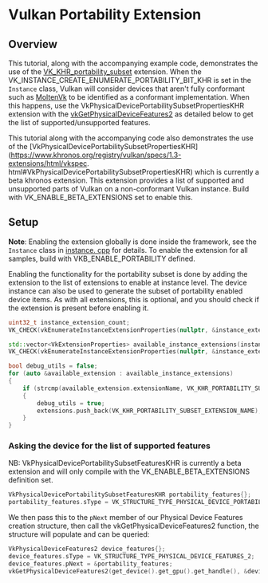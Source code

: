 <!--
- Copyright (c) 2022, Holochip
-
- SPDX-License-Identifier: Apache-2.0
-
- Licensed under the Apache License, Version 2.0 the "License";
- you may not use this file except in compliance with the License.
- You may obtain a copy of the License at
-
-     http://www.apache.org/licenses/LICENSE-2.0
-
- Unless required by applicable law or agreed to in writing, software
- distributed under the License is distributed on an "AS IS" BASIS,
- WITHOUT WARRANTIES OR CONDITIONS OF ANY KIND, either express or implied.
- See the License for the specific language governing permissions and
- limitations under the License.
-
-->

# Vulkan Portability Extension

## Overview

This tutorial, along with the accompanying example code, demonstrates the use of the [VK_KHR_portability_subset](https://www.khronos.org/registry/vulkan/specs/1.3-extensions/html/vkspec.html#VK_KHR_portability_subset) extension. 
When the VK_INSTANCE_CREATE_ENUMERATE_PORTABILITY_BIT_KHR is set in the ```Instance``` class, Vulkan will consider 
devices that aren't fully conformant such as [MoltenVk](https://github.com/KhronosGroup/MoltenVK) to be identified 
as a conformant implementation.  When this happens, use the VkPhysicalDevicePortabilitySubsetPropertiesKHR extension 
with the [vkGetPhysicalDeviceFeatures2](https://www.khronos.org/registry/vulkan/specs/1.3-extensions/html/vkspec.html#vkGetPhysicalDeviceFeatures2)
as detailed below to get the list of supported/unsupported features.

This tutorial along with the accompanying code also demonstrates the use of the [VkPhysicalDevicePortabilitySubsetPropertiesKHR]
(https://www.khronos.org/registry/vulkan/specs/1.3-extensions/html/vkspec.
html#VkPhysicalDevicePortabilitySubsetPropertiesKHR) which is currently a beta khronos extension.  This extension 
provides a list of supported and unsupported parts of Vulkan on a non-conformant Vulkan instance.  Build with 
VK_ENABLE_BETA_EXTENSIONS set to enable this.

## Setup

**Note**: Enabling the extension globally is done inside the framework, see the ```Instance``` class in [instance.
cpp](../../../framework/core/instance.cpp) for details.  To enable the extension for all samples, build with 
VKB_ENABLE_PORTABILITY defined.

Enabling the functionality for the portability subset is done by adding the extension to the list of extensions to 
enable at instance level. The device instance can also be used to generate the subset of portability enabled device 
items.
As with all extensions, this is optional, and you should check if the extension is present before enabling it.

```cpp
uint32_t instance_extension_count;
VK_CHECK(vkEnumerateInstanceExtensionProperties(nullptr, &instance_extension_count, nullptr));

std::vector<VkExtensionProperties> available_instance_extensions(instance_extension_count);
VK_CHECK(vkEnumerateInstanceExtensionProperties(nullptr, &instance_extension_count, available_instance_extensions.data()));

bool debug_utils = false;
for (auto &available_extension : available_instance_extensions)
{
    if (strcmp(available_extension.extensionName, VK_KHR_PORTABILITY_SUBSET_EXTENSION_NAME) == 0)
    {
        debug_utils = true;
        extensions.push_back(VK_KHR_PORTABILITY_SUBSET_EXTENSION_NAME);
    }
}
```

### Asking the device for the list of supported features

NB: VkPhysicalDevicePortabilitySubsetFeaturesKHR is currently a beta extension and will only compile with the 
VK_ENABLE_BETA_EXTENSIONS definition set.
```cpp
VkPhysicalDevicePortabilitySubsetFeaturesKHR portability_features{};
portability_features.sType = VK_STRUCTURE_TYPE_PHYSICAL_DEVICE_PORTABILITY_SUBSET_FEATURES_KHR;
```

We then pass this to the ```pNext``` member of our Physical Device Features creation structure, then call the 
vkGetPhysicalDeviceFeatures2 function, the structure will populate and can be queried:

```cpp
VkPhysicalDeviceFeatures2 device_features{};
device_features.sType = VK_STRUCTURE_TYPE_PHYSICAL_DEVICE_FEATURES_2;
device_features.pNext = &portability_features;
vkGetPhysicalDeviceFeatures2(get_device().get_gpu().get_handle(), &device_features);
```
